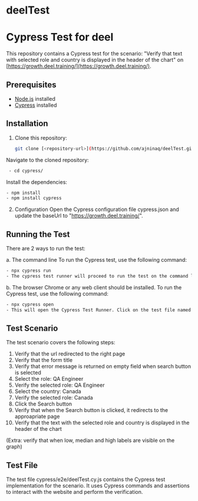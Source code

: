 # deelTest

# Cypress Test for deel

This repository contains a Cypress test for the scenario: "Verify that text with selected role and country is displayed in the header of the chart" on [https://growth.deel.training/](https://growth.deel.training/).

## Prerequisites

- [Node.js](https://nodejs.org) installed
- [Cypress](https://www.cypress.io/) installed

## Installation

1. Clone this repository:
   ```bash
   git clone [<repository-url>](https://github.com/ajninaq/deelTest.git)
Navigate to the cloned repository:
   ```bash
    - cd cypress/
   ```
 Install the dependencies:
   ```bash
   - npm install
   - npm install cypress
   ```

2. Configuration
Open the Cypress configuration file cypress.json and update the baseUrl to "https://growth.deel.training/".

## Running the Test
There are 2 ways to run the test:

a. The command line
To run the Cypress test, use the following command:

   ```bash
   - npx cypress run
   - The cypress test runner will proceed to run the test on the command line
   ```

b. The browser
Chrome or any web client should be installed.
To run the Cypress test, use the following command:
   ```bash
   - npx cypress open
   - This will open the Cypress Test Runner. Click on the test file named deelTest.cy.js to run the test.
   ```

## Test Scenario
The test scenario covers the following steps:

1. Verify that the url redirected to the right page
2. Verify that the form title
3. Verify that error message is returned on empty field when search button is selected
4. Select the role: QA Engineer
5. Verify the selected role: QA Engineer
6. Select the country: Canada
7. Verify the selected role: Canada
8. Click the Search button
9. Verify that when the Search button is clicked, it redirects to the approapriate page 
10. Verify that the text with the selected role and country is displayed in the header of the chart

(Extra: verify that when low, median and high labels are visible on the graph)


## Test File
The test file cypress/e2e/deelTest.cy.js contains the Cypress test implementation for the scenario. It uses Cypress commands and assertions to interact with the website and perform the verification.

